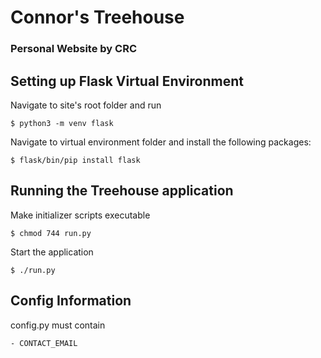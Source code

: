 # Connor's Treehouse
### Personal Website by CRC

## Setting up Flask Virtual Environment
Navigate to site's root folder and run
```Shell
$ python3 -m venv flask
```
Navigate to virtual environment folder and install the following packages:
```Shell
$ flask/bin/pip install flask
```

## Running the Treehouse application
Make initializer scripts executable
```Shell
$ chmod 744 run.py
```
Start the application
```Shell
$ ./run.py
```

## Config Information
config.py must contain
```
- CONTACT_EMAIL
```
